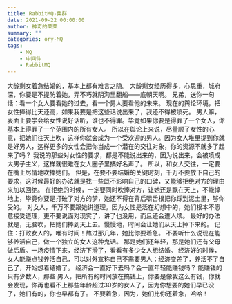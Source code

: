 ```yaml
---
title: RabbitMQ-集群
date: 2021-09-22 00:00:00
author: 神奇的荣荣
summary: ""
categories: ory-MQ
tags: 
    - MQ
    - 中间件
    - RabbitMQ
---
```


大龄剩女着急结婚的，基本上都有难言之隐。
大龄剩女经历得多，心思重，城府深，你要是不提防着她，弄不巧就阴沟里翻船——底朝天啊。
兄弟，送你一句话：看一个女人要看她的过去，看一个男人要看他的未来。
现在的舆论环境，把女性捧得比天还高，如果我要是把这些话说出来了，我还不得被喷死。
男人嘛，表面上要学会给女性说好话听，谁也不得罪。毕竟如果你要是得罪了一个女人，你基本上得罪了一个范围内的所有女人。
所以在舆论上来说，尽量顺了女性的心意，把她们往天上吹，这样你就会成为一个受欢迎的男人。因为女人堆里提到你就是好男人，这样更多的女性会把你当成一个潜在的交往对象，你的资源不就多了起来了吗？
我说的那些对女性的要求，都是不能说出来的，因为说出来，会被喷成大男子主义，这样就很难在女人圈子里搞好名声了。
所以，和女人交往，一定要在嘴上尽情地吹捧她们。
但是，在要不要结婚的关键时刻，千万不要放下自己的要求，这时候最好的办法就是找一些既不影响自己的口碑，又能够拒绝对方的理由来加以回绝。
在拒绝的时候，一定要同时吹捧对方，让她还是飘在天上，不能掉地上，毕竟你要是打破了对方的梦，她还不得在背后嚼舌根把你踩到泥土里，够你受的。
对女人，千万不要跟她讲道理。因为女性是活在幻想中的，她们根本不愿意接受道理，更不要说面对现实了，讲了也没用，而且还会遭人烦。
最好的办法就是，无脑吹，把她们捧到天上去。慢慢地，时间会让她们从天上掉下来的。
记住：打败女人的，唯有时间！熬过那几年，她比你要着急。
不要听什么说现在能够养活自己，做一个独立的女人这种鬼话。
那是她们还年轻，那是她们还有父母做后盾。一场疫情下来，经济下滑了，看看有多少女人想结婚。
经济好的时候，女人能赚点钱养活自己，可以对外宣称自己不需要男人；经济变差了，养活不了自己了，开始想着结婚了。
经济会一直好下去吗？会一直年轻能赚钱吗？
能赚钱的只有少数人，那些
男人，把所有的时间放在搞钱上，你要是像我这么有钱，你就会发现，你再也看不上那些年龄超过30岁的女人了，因为你想要的她们早已没了，她们有的，你也早都有了。
不要着急，因为，她们比你还着急，哈哈！